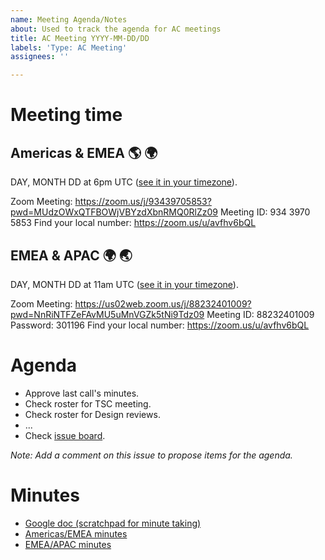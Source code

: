 ```yaml
---
name: Meeting Agenda/Notes
about: Used to track the agenda for AC meetings
title: AC Meeting YYYY-MM-DD/DD
labels: 'Type: AC Meeting'
assignees: ''

---
```


# Meeting time
##  Americas & EMEA 🌎 🌍

DAY, MONTH DD at 6pm UTC ([see it in your timezone](https://www.timeanddate.com/worldclock/fixedtime.html?msg=AMP+AC+Americas%2FEMEA&iso=2021MMDDT18&ah=1)).

Zoom Meeting: https://zoom.us/j/93439705853?pwd=MUdzOWxQTFBOWjVBYzdXbnRMQ0RlZz09
Meeting ID: 934 3970 5853
Find your local number: https://zoom.us/u/avfhv6bQL

## EMEA & APAC 🌍 🌏

DAY, MONTH DD at 11am UTC ([see it in your timezone](https://www.timeanddate.com/worldclock/fixedtime.html?msg=AMP+AC+EMEA%2FAPAC&iso=2021MMDDT11&ah=1)).

Zoom Meeting: https://us02web.zoom.us/j/88232401009?pwd=NnRiNTFZeFAvMU5uMnVGZk5tNi9Tdz09
Meeting ID: 88232401009
Password: 301196
Find your local number: https://zoom.us/u/avfhv6bQL

# Agenda

* Approve last call's minutes.
* Check roster for TSC meeting.
* Check roster for Design reviews.
* ...
* Check [issue board](https://github.com/ampproject/meta-ac/projects/2).

*Note: Add a comment on this issue to propose items for the agenda.*

# Minutes

* [Google doc (scratchpad for minute taking)](https://docs.google.com/document/d/1yUezobTPggLO7wSHN9c6W-LPVjzrpA8aU1-lKKdZxKU/edit?usp=sharing)
* [Americas/EMEA minutes](https://github.com/ampproject/meta-ac/blob/master/meetings/2021-MM-DD.md)
* [EMEA/APAC minutes](https://github.com/ampproject/meta-ac/blob/master/meetings/2021-MM-DD.md)
